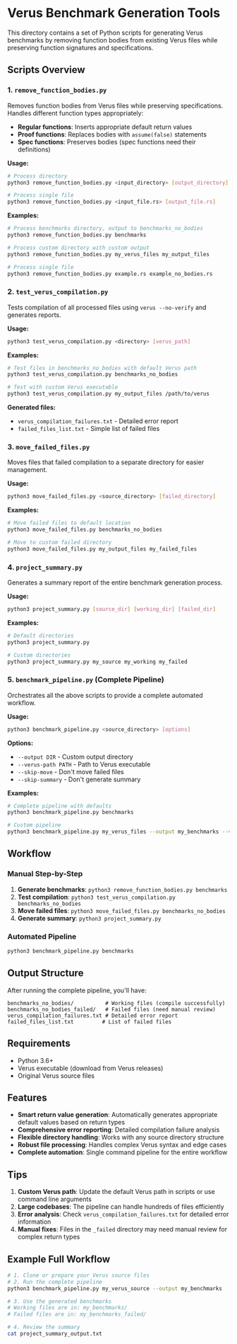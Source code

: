 # Verus Benchmark Generation Tools

This directory contains a set of Python scripts for generating Verus benchmarks by removing function bodies from existing Verus files while preserving function signatures and specifications.

## Scripts Overview

### 1. `remove_function_bodies.py`
Removes function bodies from Verus files while preserving specifications. Handles different function types appropriately:
- **Regular functions**: Inserts appropriate default return values
- **Proof functions**: Replaces bodies with `assume(false)` statements  
- **Spec functions**: Preserves bodies (spec functions need their definitions)

**Usage:**
```bash
# Process directory
python3 remove_function_bodies.py <input_directory> [output_directory]

# Process single file
python3 remove_function_bodies.py <input_file.rs> [output_file.rs]
```

**Examples:**
```bash
# Process benchmarks directory, output to benchmarks_no_bodies
python3 remove_function_bodies.py benchmarks

# Process custom directory with custom output
python3 remove_function_bodies.py my_verus_files my_output_files

# Process single file
python3 remove_function_bodies.py example.rs example_no_bodies.rs
```

### 2. `test_verus_compilation.py`
Tests compilation of all processed files using `verus --no-verify` and generates reports.

**Usage:**
```bash
python3 test_verus_compilation.py <directory> [verus_path]
```

**Examples:**
```bash
# Test files in benchmarks_no_bodies with default Verus path
python3 test_verus_compilation.py benchmarks_no_bodies

# Test with custom Verus executable
python3 test_verus_compilation.py my_output_files /path/to/verus
```

**Generated files:**
- `verus_compilation_failures.txt` - Detailed error report
- `failed_files_list.txt` - Simple list of failed files

### 3. `move_failed_files.py`
Moves files that failed compilation to a separate directory for easier management.

**Usage:**
```bash
python3 move_failed_files.py <source_directory> [failed_directory]
```

**Examples:**
```bash
# Move failed files to default location
python3 move_failed_files.py benchmarks_no_bodies

# Move to custom failed directory
python3 move_failed_files.py my_output_files my_failed_files
```

### 4. `project_summary.py`
Generates a summary report of the entire benchmark generation process.

**Usage:**
```bash
python3 project_summary.py [source_dir] [working_dir] [failed_dir]
```

**Examples:**
```bash
# Default directories
python3 project_summary.py

# Custom directories
python3 project_summary.py my_source my_working my_failed
```

### 5. `benchmark_pipeline.py` (Complete Pipeline)
Orchestrates all the above scripts to provide a complete automated workflow.

**Usage:**
```bash
python3 benchmark_pipeline.py <source_directory> [options]
```

**Options:**
- `--output DIR` - Custom output directory
- `--verus-path PATH` - Path to Verus executable
- `--skip-move` - Don't move failed files
- `--skip-summary` - Don't generate summary

**Examples:**
```bash
# Complete pipeline with defaults
python3 benchmark_pipeline.py benchmarks

# Custom pipeline
python3 benchmark_pipeline.py my_verus_files --output my_benchmarks --verus-path /usr/local/bin/verus
```

## Workflow

### Manual Step-by-Step
1. **Generate benchmarks**: `python3 remove_function_bodies.py benchmarks`
2. **Test compilation**: `python3 test_verus_compilation.py benchmarks_no_bodies`
3. **Move failed files**: `python3 move_failed_files.py benchmarks_no_bodies`
4. **Generate summary**: `python3 project_summary.py`

### Automated Pipeline
```bash
python3 benchmark_pipeline.py benchmarks
```

## Output Structure

After running the complete pipeline, you'll have:

```
benchmarks_no_bodies/          # Working files (compile successfully)
benchmarks_no_bodies_failed/   # Failed files (need manual review)
verus_compilation_failures.txt # Detailed error report
failed_files_list.txt         # List of failed files
```

## Requirements

- Python 3.6+
- Verus executable (download from Verus releases)
- Original Verus source files

## Features

- **Smart return value generation**: Automatically generates appropriate default values based on return types
- **Comprehensive error reporting**: Detailed compilation failure analysis
- **Flexible directory handling**: Works with any source directory structure
- **Robust file processing**: Handles complex Verus syntax and edge cases
- **Complete automation**: Single command pipeline for the entire workflow

## Tips

1. **Custom Verus path**: Update the default Verus path in scripts or use command line arguments
2. **Large codebases**: The pipeline can handle hundreds of files efficiently
3. **Error analysis**: Check `verus_compilation_failures.txt` for detailed error information
4. **Manual fixes**: Files in the `_failed` directory may need manual review for complex return types

## Example Full Workflow

```bash
# 1. Clone or prepare your Verus source files
# 2. Run the complete pipeline
python3 benchmark_pipeline.py my_verus_source --output my_benchmarks

# 3. Use the generated benchmarks
# Working files are in: my_benchmarks/
# Failed files are in: my_benchmarks_failed/

# 4. Review the summary
cat project_summary_output.txt
```

